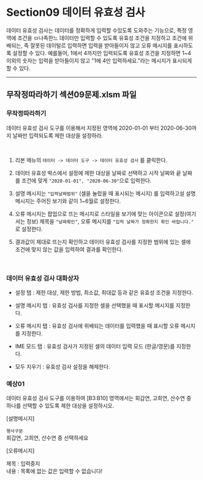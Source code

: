 # Section09 데이터 유효성 검사

데이터 유효성 검사는 데이터를 정확하게 입력할 수있도록 도와주는 기능으로, 특정 영역에 조건을 ㅁ나족한느 데이터만 입력할 수 있도록 유효성 조건을 지정하고 조건에 위배되는, 즉 잘못된 데이털르 입력하면 입력을 받아들이지 않고 오류 메시지를 표시하도록 설정할 수 있다. 예를들어, 1에서 4까지만 입력되도록 유효성 조건을 지정하면 1~4 이외의 숫자는 입력을 받아들이지 않고 "1에 4만 입력하세요."라는 메시지가 표시되게 할 수 있다.

---

## 무작정따라하기 섹션09문제.xlsm 파일

### 무작정따라하기

데이터 유효성 검사 도구를 이용해서 지정된 영역에 2020-01-01 부터 2020-06-30까지 날짜만 입력되도록 제한 대상을 설정하라.

<br>

1. 리본 메뉴의 `데이터 -> 데이터 도구 -> 데이터 유효성 검사` 를 클릭한다.

2. 데이터 유효성 박스에서 설정에 제한 대상을 날짜로 선택하고 시작 날짜와 끝 날짜를 조건에 맞게 `"2020-01-01", "2020-06-30"`으로 입력한다.

3. 설명 메시지는 `"입력날짜범위"` (셀을 눌렀을 때 표시되는 메시지) 를 입력하고설 설명 메시지는 주어진 보기와 같이 1~6월로 설정한다.

4. 오류 메시지는 팝업으로 뜨는 메시지로 스타일을 보기에 맞는 아이콘으로 설정(여기서는 정보) 제목을 `"날짜확인"`, 오류 메시지를 `"입력 날짜가 정확한지 확인 바랍니다."` 로 설정한다.

5. 결과값이 제대로 뜨는지 확인하고 데이터 유효성 검사를 지정한 범위에 있는 셀에 조건에 맞지 않는 값을 입력하여 결과를 확인한다.

<br>

### 데이터 유효성 검사 대화상자

- 설정 탭 : 제한 대상, 제한 방법, 최소값, 최대값 등과 같은 유효성 조건을 지정한다.

- 설명 메시지 탭 : 유효성 검사를 지정한 셀을 선택했을 때 표시할 메시지를 지정한다.

- 오류 메시지 탭 : 유효성 검사에 위배되는 데이터를 입력했을 때 표시할 오류 메시지를 지정한다.

- IME 모드 탭 : 유효성 검사가 지정된 셀의 데이터 입력 모드
  (한글/영문)를 지정한다.

- 모두 지우기 : 유효성 검사 설정을 해제한다.

### 예상01

데이터 유효성 검사 도구를 이용하여 [B3:B10] 영역에서는 회갑연, 고희연, 산수연 중 하나를 선택할 수 있도록 제한 대상을 설정하시오.

[설명메시지]

`행사구분`
<br>
회갑연, 고희연, 산수연 중 선택하세요

[오류메시지]

제목 : 입력중지
<br>
내용 : 목록에 없는 값은 입력할 수 없습니다!
